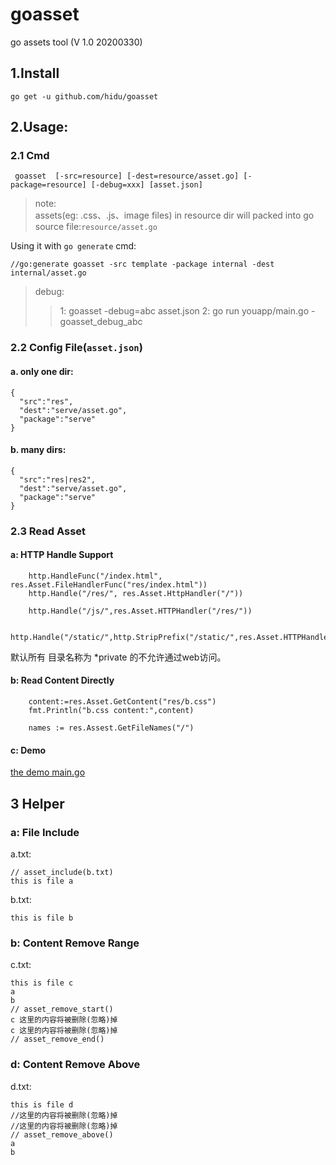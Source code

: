 goasset
========
go assets tool (V 1.0 20200330)

## 1.Install
```
go get -u github.com/hidu/goasset
```

## 2.Usage:

### 2.1 Cmd
```
 goasset  [-src=resource] [-dest=resource/asset.go] [-package=resource] [-debug=xxx] [asset.json]
```
> note:  
> assets(eg: .css、.js、image files) in resource dir will packed into go source file:`resource/asset.go`

Using it with `go generate` cmd:
```
//go:generate goasset -src template -package internal -dest internal/asset.go
```



> debug:
>> 1: goasset -debug=abc asset.json
>> 2: go run youapp/main.go -goasset_debug_abc

### 2.2 Config File(`asset.json`)
#### a. only one dir: 
```
{
  "src":"res",
  "dest":"serve/asset.go",
  "package":"serve"
}
```

####  b. many dirs:

```
{
  "src":"res|res2",
  "dest":"serve/asset.go",
  "package":"serve"
}
```

### 2.3 Read Asset

#### a: HTTP Handle Support
```
    http.HandleFunc("/index.html", res.Asset.FileHandlerFunc("res/index.html"))
    http.Handle("/res/", res.Asset.HttpHandler("/"))
    
    http.Handle("/js/",res.Asset.HTTPHandler("/res/"))
    
    http.Handle("/static/",http.StripPrefix("/static/",res.Asset.HTTPHandler("/res/")))
```

默认所有 目录名称为 *private 的不允许通过web访问。

#### b: Read Content Directly
```
    content:=res.Asset.GetContent("res/b.css")
    fmt.Println("b.css content:",content)
    
    names := res.Assest.GetFileNames("/")
```

#### c: Demo 
[the demo main.go](demo/main.go) 

## 3 Helper
### a: File Include
a.txt:
```
// asset_include(b.txt)
this is file a
```
b.txt:
```
this is file b
```

### b: Content Remove Range
c.txt:
```
this is file c
a
b
// asset_remove_start()
c 这里的内容将被删除(忽略)掉
c 这里的内容将被删除(忽略)掉
// asset_remove_end()
```

### d: Content Remove Above
d.txt:
```
this is file d
//这里的内容将被删除(忽略)掉
//这里的内容将被删除(忽略)掉
// asset_remove_above()
a
b
```
